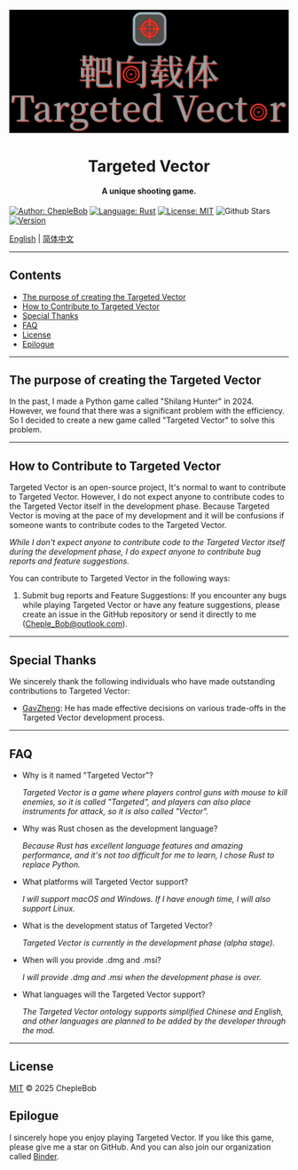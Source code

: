 ![Game Banner](Resources/assets/images/banner.png) 
<br/>
<h1 style="text-align: center;">Targeted Vector</h1>
<h4 style="text-align: center;">A unique shooting game.</h4>

[![Author: ChepleBob](https://img.shields.io/badge/Author-ChepleBob-00B4D8)](https://github.com/ChepleBob30)
[![Language: Rust](https://img.shields.io/badge/Language-Rust-5F4C49)](https://www.rust-lang.org/)
[![License: MIT](https://img.shields.io/badge/License-MIT-yellow.svg)](https://opensource.org/licenses/MIT)
![Github Stars](https://img.shields.io/github/stars/ChepleBob30/targeted-vector?style=flat&color=red)
[![Version](https://img.shields.io/badge/Version-v0.14.0_alpha.1-blue)](https://github.com/ChepleBob30/Targeted-Vector/releases)

[English](./README.md) | [简体中文](./README_zh.md)

---

## Contents
- [The purpose of creating the Targeted Vector](#the-purpose-of-creating-the-targeted-vector)
- [How to Contribute to Targeted Vector](#how-to-contribute-to-targeted-vector)
- [Special Thanks](#special-thanks)
- [FAQ](#faq)
- [License](#license)
- [Epilogue](#epilogue)

---

## The purpose of creating the Targeted Vector
In the past, I made a Python game called "Shilang Hunter" in 2024. However, we found that there was a significant problem with the efficiency. So I decided to create a new game called "Targeted Vector" to solve this problem.

---

## How to Contribute to Targeted Vector
Targeted Vector is an open-source project, It's normal to want to contribute to Targeted Vector. However, I do not expect anyone to contribute codes to the Targeted Vector itself in the development phase. Because Targeted Vector is moving at the pace of my development and it will be confusions if someone wants to contribute codes to the Targeted Vector.

*While I don't expect anyone to contribute code to the Targeted Vector itself during the development phase, I do expect anyone to contribute bug reports and feature suggestions.*

You can contribute to Targeted Vector in the following ways:
1. Submit bug reports and Feature Suggestions: If you encounter any bugs while playing Targeted Vector or have any feature suggestions, please create an issue in the GitHub repository or send it directly to me (Cheple_Bob@outlook.com).

---

## Special Thanks
We sincerely thank the following individuals who have made outstanding contributions to Targeted Vector:
- [GavZheng](https://github.com/GavZheng): He has made effective decisions on various trade-offs in the Targeted Vector development process.

---

## FAQ

- Why is it named "Targeted Vector"?

    *Targeted Vector is a game where players control guns with mouse to kill enemies, so it is called "Targeted", and players can also place instruments for attack, so it is also called "Vector".*

- Why was Rust chosen as the development language?

    *Because Rust has excellent language features and amazing performance, and it's not too difficult for me to learn, I chose Rust to replace Python.*

- What platforms will Targeted Vector support?

    *I will support macOS and Windows. If I have enough time, I will also support Linux.*

- What is the development status of Targeted Vector?

    *Targeted Vector is currently in the development phase (alpha stage).*

- When will you provide .dmg and .msi?

    *I will provide .dmg and .msi when the development phase is over.*

- What languages will the Targeted Vector support? 

    *The Targeted Vector ontology supports simplified Chinese and English, and other languages are planned to be added by the developer through the mod.*


---

## License
[MIT](./LICENSE-MIT) © 2025 ChepleBob

## Epilogue
I sincerely hope you enjoy playing Targeted Vector. If you like this game, please give me a star on GitHub. And you can also join our organization called [Binder](https://github.com/Binder-organize).
